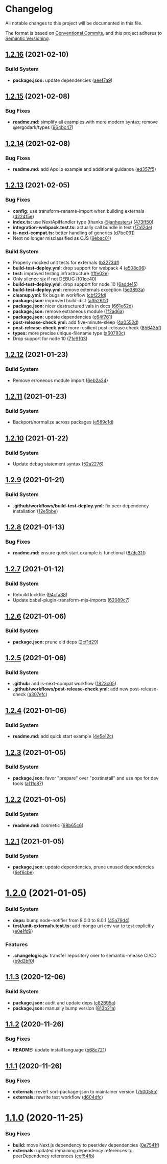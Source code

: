 # Changelog

All notable changes to this project will be documented in this file.

The format is based on [Conventional Commits][68], and this project adheres to
[Semantic Versioning][69].

## [1.2.16][70] (2021-02-10)

### Build System

- **package.json:** update dependencies ([aeef7a9][71])

## [1.2.15][1] (2021-02-08)

### Bug Fixes

- **readme.md:** simplify all examples with more modern syntax; remove
  @ergodark/types ([964bc47][2])

## [1.2.14][3] (2021-02-08)

### Bug Fixes

- **readme.md:** add Apollo example and additional guidance ([ed357f5][4])

## [1.2.13][5] (2021-02-05)

### Bug Fixes

- **config:** use transform-rename-import when building externals ([d224f5e][6])
- **index.ts:** use NextApiHandler type (thanks [@janhesters][7]) ([473ff50][8])
- **integration-webpack.test.ts:** actually call bundle in test ([f7a12de][9])
- **is-next-compat.ts:** better handling of generics ([d7bc091][10])
- Next no longer misclassified as CJS ([9ebac01][11])

### Build System

- Properly mocked unit tests for externals ([b3273df][12])
- **build-test-deploy.yml:** drop support for webpack 4 ([e508c06][13])
- **test:** improved testing infrastructure ([fffe02e][14])
- Only silence sjx if not DEBUG ([f01ce40][15])
- **build-test-deploy.yml:** drop support for node 10 ([6adde15][16])
- **build-test-deploy.yml:** remove externals exception ([5e3893a][17])
- **cleanup.yml:** fix bugs in workflow ([cbf22fd][18])
- **package.json:** improved build-dist ([a3526f2][19])
- **package.json:** nicer destructured vals in docs ([661e62d][20])
- **package.json:** remove extraneous module ([1f2ad6a][21])
- **package.json:** update dependencies ([c64f761][22])
- **post-release-check.yml:** add five-minute-sleep ([4a0552d][23])
- **post-release-check.yml:** more resilient post-release check ([856435f][24])
- **types:** more precise unique-filename type ([a60793c][25])
- Drop support for node 10 ([71e9103][26])

## [1.2.12][27] (2021-01-23)

### Build System

- Remove erroneous module import ([6eb2a34][28])

## [1.2.11][29] (2021-01-23)

### Build System

- Backport/normalize across packages ([e589c1d][30])

## [1.2.10][31] (2021-01-22)

### Build System

- Update debug statement syntax ([52a2276][32])

## [1.2.9][33] (2021-01-21)

### Build System

- **.github/workflows/build-test-deploy.yml:** fix peer dependency installation
  ([12e5bbe][34])

## [1.2.8][35] (2021-01-13)

### Bug Fixes

- **readme.md:** ensure quick start example is functional ([87dc31f][36])

## [1.2.7][37] (2021-01-12)

### Build System

- Rebuild lockfile ([94cfa38][38])
- Update babel-plugin-transform-mjs-imports ([62089c7][39])

## [1.2.6][40] (2021-01-06)

### Build System

- **package.json:** prune old deps ([2cf1d29][41])

## [1.2.5][42] (2021-01-06)

### Build System

- **.github:** add is-next-compat workflow ([1823c05][43])
- **.github/workflows/post-release-check.yml:** add new post-release-check
  ([a307efc][44])

## [1.2.4][45] (2021-01-06)

### Build System

- **readme.md:** add quick start example ([4e5e12c][46])

## [1.2.3][47] (2021-01-05)

### Build System

- **package.json:** favor "prepare" over "postinstall" and use npx for dev tools
  ([a111c87][48])

## [1.2.2][49] (2021-01-05)

### Build System

- **readme.md:** cosmetic ([98b65c6][50])

## [1.2.1][51] (2021-01-05)

### Build System

- **package.json:** update dependencies, prune unused dependencies
  ([6ef6cbe][52])

# [1.2.0][53] (2021-01-05)

### Build System

- **deps:** bump node-notifier from 8.0.0 to 8.0.1 ([45a79d4][54])
- **test/unit-externals.test.ts:** add mongo uri env var to test explicitly
  ([e0e1fd9][55])

### Features

- **.changelogrc.js:** transfer repository over to semantic-release CI/CD
  ([b9d2bf0][56])

## [1.1.3][57] (2020-12-06)

### Build System

- **package.json:** audit and update deps ([c82695a][58])
- **package.json:** manually bump version ([813b21a][59])

## [1.1.2][60] (2020-11-26)

### Bug Fixes

- **README:** update install language ([b68c721][61])

## [1.1.1][62] (2020-11-26)

### Bug Fixes

- **externals:** revert sort-package-json to maintainer version ([750055b][63])
- **externals:** rewrite test workflow ([d604dfc][64])

# [1.1.0][65] (2020-11-25)

### Bug Fixes

- **build:** move Next.js dependency to peer/dev dependencies ([0e7541f][66])
- **externals:** updated remaining dependency references to peerDependency
  references ([ccf54fb][67])

[1]:
  https://github.com/Xunnamius/next-test-api-route-handler/compare/v1.2.14...v1.2.15
[2]:
  https://github.com/Xunnamius/next-test-api-route-handler/commit/964bc47f80691e83d92082fcaa0679219b8543f5
[3]:
  https://github.com/Xunnamius/next-test-api-route-handler/compare/v1.2.13...v1.2.14
[4]:
  https://github.com/Xunnamius/next-test-api-route-handler/commit/ed357f5211a49bfffbb28f03d60f157fa23d14b4
[5]:
  https://github.com/Xunnamius/next-test-api-route-handler/compare/v1.2.12...v1.2.13
[6]:
  https://github.com/Xunnamius/next-test-api-route-handler/commit/d224f5eff5a786b96614b2c3f826eba610027da0
[7]: https://github.com/janhesters
[8]:
  https://github.com/Xunnamius/next-test-api-route-handler/commit/473ff500fb2c954ce32be911bde943259ae1bbef
[9]:
  https://github.com/Xunnamius/next-test-api-route-handler/commit/f7a12ded8f43359fd3079ea8294a2199c34b2d26
[10]:
  https://github.com/Xunnamius/next-test-api-route-handler/commit/d7bc091fe8f8e85b70987cfa4c663c7c8fd018c8
[11]:
  https://github.com/Xunnamius/next-test-api-route-handler/commit/9ebac018798ac82b97b8163bc5713b43001f592c
[12]:
  https://github.com/Xunnamius/next-test-api-route-handler/commit/b3273dfbe43cb4c9ececdb4863ff4259f38807ec
[13]:
  https://github.com/Xunnamius/next-test-api-route-handler/commit/e508c06b77d225f150ebfce6409c2506a88efe4c
[14]:
  https://github.com/Xunnamius/next-test-api-route-handler/commit/fffe02e14615daba1f9f8ec1bb2a4024ceb93e84
[15]:
  https://github.com/Xunnamius/next-test-api-route-handler/commit/f01ce4041b2fb1fd24052ce17008df9746652730
[16]:
  https://github.com/Xunnamius/next-test-api-route-handler/commit/6adde1576f4aeb8b9a72cdcefc2ea6bd4b71a5cd
[17]:
  https://github.com/Xunnamius/next-test-api-route-handler/commit/5e3893a425b95ac2b12edc2195171de85afcfd0a
[18]:
  https://github.com/Xunnamius/next-test-api-route-handler/commit/cbf22fdd78e28e02ec4213156c6c72ba16c8bfa3
[19]:
  https://github.com/Xunnamius/next-test-api-route-handler/commit/a3526f28057201fcce19c752e554e705b8e3a922
[20]:
  https://github.com/Xunnamius/next-test-api-route-handler/commit/661e62d53be74211d3d158ad90c196f43c8fe6db
[21]:
  https://github.com/Xunnamius/next-test-api-route-handler/commit/1f2ad6a2cdc863b183ac7f7bef756dd90c057ebe
[22]:
  https://github.com/Xunnamius/next-test-api-route-handler/commit/c64f761c3b2cc69cf07cd7dd88e9671deb66fc4f
[23]:
  https://github.com/Xunnamius/next-test-api-route-handler/commit/4a0552d2c730842371325111276c58651dabc558
[24]:
  https://github.com/Xunnamius/next-test-api-route-handler/commit/856435f02ebe2f44b13c92cc6c794eeab2b345d0
[25]:
  https://github.com/Xunnamius/next-test-api-route-handler/commit/a60793c620fe926308f8c99c61076da81aebe2fa
[26]:
  https://github.com/Xunnamius/next-test-api-route-handler/commit/71e9103df5660fea2af3211b1d6c1fa72b1dd3c7
[27]:
  https://github.com/Xunnamius/next-test-api-route-handler/compare/v1.2.11...v1.2.12
[28]:
  https://github.com/Xunnamius/next-test-api-route-handler/commit/6eb2a348b1352e9f30d7ecacbaba01fa11cf1cfe
[29]:
  https://github.com/Xunnamius/next-test-api-route-handler/compare/v1.2.10...v1.2.11
[30]:
  https://github.com/Xunnamius/next-test-api-route-handler/commit/e589c1d48aa1dae40643385c6acfcbacf9b40e16
[31]:
  https://github.com/Xunnamius/next-test-api-route-handler/compare/v1.2.9...v1.2.10
[32]:
  https://github.com/Xunnamius/next-test-api-route-handler/commit/52a22765e17759271e7ba6c83ce9f3609500b5f3
[33]:
  https://github.com/Xunnamius/next-test-api-route-handler/compare/v1.2.8...v1.2.9
[34]:
  https://github.com/Xunnamius/next-test-api-route-handler/commit/12e5bbe1bf36fda3ef938c7ed7cd445fec3901c9
[35]:
  https://github.com/Xunnamius/next-test-api-route-handler/compare/v1.2.7...v1.2.8
[36]:
  https://github.com/Xunnamius/next-test-api-route-handler/commit/87dc31f264682d8048ee8d4cba4dbf866666bf07
[37]:
  https://github.com/Xunnamius/next-test-api-route-handler/compare/v1.2.6...v1.2.7
[38]:
  https://github.com/Xunnamius/next-test-api-route-handler/commit/94cfa3806bfa0250e9b2dd5b3abfb2ff65c77c6a
[39]:
  https://github.com/Xunnamius/next-test-api-route-handler/commit/62089c79f6c9b585d2bb8ca0a8b87bd355b8695f
[40]:
  https://github.com/Xunnamius/next-test-api-route-handler/compare/v1.2.5...v1.2.6
[41]:
  https://github.com/Xunnamius/next-test-api-route-handler/commit/2cf1d29159fb746dc4a7c09a8193e46c6bec3823
[42]:
  https://github.com/Xunnamius/next-test-api-route-handler/compare/v1.2.4...v1.2.5
[43]:
  https://github.com/Xunnamius/next-test-api-route-handler/commit/1823c055f034e528337c68d710164097e423f6e2
[44]:
  https://github.com/Xunnamius/next-test-api-route-handler/commit/a307efcf2cdf60679d68fab385bdc8951a476ace
[45]:
  https://github.com/Xunnamius/next-test-api-route-handler/compare/v1.2.3...v1.2.4
[46]:
  https://github.com/Xunnamius/next-test-api-route-handler/commit/4e5e12c0df4fc80abb696d32718440ff294902e7
[47]:
  https://github.com/Xunnamius/next-test-api-route-handler/compare/v1.2.2...v1.2.3
[48]:
  https://github.com/Xunnamius/next-test-api-route-handler/commit/a111c87ccd863ce4dac85a5bd0281d87affe3b63
[49]:
  https://github.com/Xunnamius/next-test-api-route-handler/compare/v1.2.1...v1.2.2
[50]:
  https://github.com/Xunnamius/next-test-api-route-handler/commit/98b65c6da330040e4bcbc22fe28db87c3965fd0e
[51]:
  https://github.com/Xunnamius/next-test-api-route-handler/compare/v1.2.0...v1.2.1
[52]:
  https://github.com/Xunnamius/next-test-api-route-handler/commit/6ef6cbeb143648eb1fed5eff39071a06e7354275
[53]:
  https://github.com/Xunnamius/next-test-api-route-handler/compare/v1.1.3...v1.2.0
[54]:
  https://github.com/Xunnamius/next-test-api-route-handler/commit/45a79d41835b5146912511f8b583c9128d154cf9
[55]:
  https://github.com/Xunnamius/next-test-api-route-handler/commit/e0e1fd951fbe63c04c264ad11ab1fa7a39e1679a
[56]:
  https://github.com/Xunnamius/next-test-api-route-handler/commit/b9d2bf010fba4b163e1eea0801271292a0e74308
[57]:
  https://github.com/Xunnamius/next-test-api-route-handler/compare/v1.1.2...v1.1.3
[58]:
  https://github.com/Xunnamius/next-test-api-route-handler/commit/c82695a8816b6cd5f0e11d09cc2f948a30a416e9
[59]:
  https://github.com/Xunnamius/next-test-api-route-handler/commit/813b21ad1e2c78594903b3a8f504f4460d8e506e
[60]:
  https://github.com/Xunnamius/next-test-api-route-handler/compare/v1.1.1...v1.1.2
[61]:
  https://github.com/Xunnamius/next-test-api-route-handler/commit/b68c721e5100baa883c7096e5cc4e81c1c60ed00
[62]:
  https://github.com/Xunnamius/next-test-api-route-handler/compare/v1.1.0...v1.1.1
[63]:
  https://github.com/Xunnamius/next-test-api-route-handler/commit/750055b92699fc7f1c06349ccdb0ddc0179f891a
[64]:
  https://github.com/Xunnamius/next-test-api-route-handler/commit/d604dfc39d2e77cbe1234b8349a2ecef81a9e54a
[65]:
  https://github.com/Xunnamius/next-test-api-route-handler/compare/v1.0.10...v1.1.0
[66]:
  https://github.com/Xunnamius/next-test-api-route-handler/commit/0e7541fbecd2e3bacc124f624bfca2b56ceeb89f
[67]:
  https://github.com/Xunnamius/next-test-api-route-handler/commit/ccf54fb480e35961647900d345149d3cd1cf60d8
[68]: https://conventionalcommits.org
[69]: https://semver.org
[70]:
  https://github.com/Xunnamius/next-test-api-route-handler/compare/v1.2.15...v1.2.16
[71]:
  https://github.com/Xunnamius/next-test-api-route-handler/commit/aeef7a9726934852e1a51c9da98c4a96a9c70044
